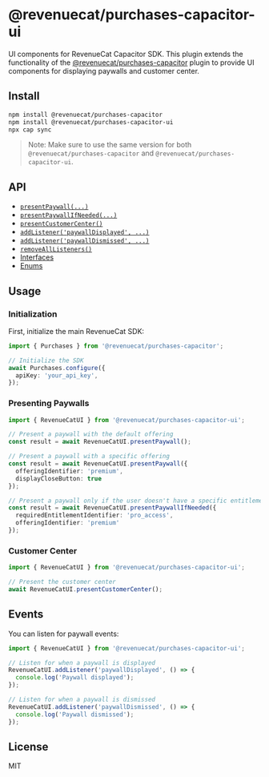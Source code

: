 # @revenuecat/purchases-capacitor-ui

UI components for RevenueCat Capacitor SDK. This plugin extends the functionality of the [@revenuecat/purchases-capacitor](https://github.com/RevenueCat/purchases-capacitor) plugin to provide UI components for displaying paywalls and customer center.

## Install

```bash
npm install @revenuecat/purchases-capacitor
npm install @revenuecat/purchases-capacitor-ui
npx cap sync
```

> Note: Make sure to use the same version for both `@revenuecat/purchases-capacitor` and `@revenuecat/purchases-capacitor-ui`.

## API

<docgen-index>

* [`presentPaywall(...)`](#presentpaywall)
* [`presentPaywallIfNeeded(...)`](#presentpaywallIfNeeded)
* [`presentCustomerCenter()`](#presentcustomercenter)
* [`addListener('paywallDisplayed', ...)`](#addlistenerpaywallDisplayed)
* [`addListener('paywallDismissed', ...)`](#addlistenerpaywallDismissed)
* [`removeAllListeners()`](#removealllisteners)
* [Interfaces](#interfaces)
* [Enums](#enums)

</docgen-index>

<docgen-api>
<!--Update with API docs-->
</docgen-api>

## Usage

### Initialization

First, initialize the main RevenueCat SDK:

```typescript
import { Purchases } from '@revenuecat/purchases-capacitor';

// Initialize the SDK
await Purchases.configure({
  apiKey: 'your_api_key',
});
```

### Presenting Paywalls

```typescript
import { RevenueCatUI } from '@revenuecat/purchases-capacitor-ui';

// Present a paywall with the default offering
const result = await RevenueCatUI.presentPaywall();

// Present a paywall with a specific offering
const result = await RevenueCatUI.presentPaywall({
  offeringIdentifier: 'premium',
  displayCloseButton: true
});

// Present a paywall only if the user doesn't have a specific entitlement
const result = await RevenueCatUI.presentPaywallIfNeeded({
  requiredEntitlementIdentifier: 'pro_access',
  offeringIdentifier: 'premium'
});
```

### Customer Center

```typescript
import { RevenueCatUI } from '@revenuecat/purchases-capacitor-ui';

// Present the customer center
await RevenueCatUI.presentCustomerCenter();
```

## Events

You can listen for paywall events:

```typescript
import { RevenueCatUI } from '@revenuecat/purchases-capacitor-ui';

// Listen for when a paywall is displayed
RevenueCatUI.addListener('paywallDisplayed', () => {
  console.log('Paywall displayed');
});

// Listen for when a paywall is dismissed
RevenueCatUI.addListener('paywallDismissed', () => {
  console.log('Paywall dismissed');
});
```

## License

MIT 